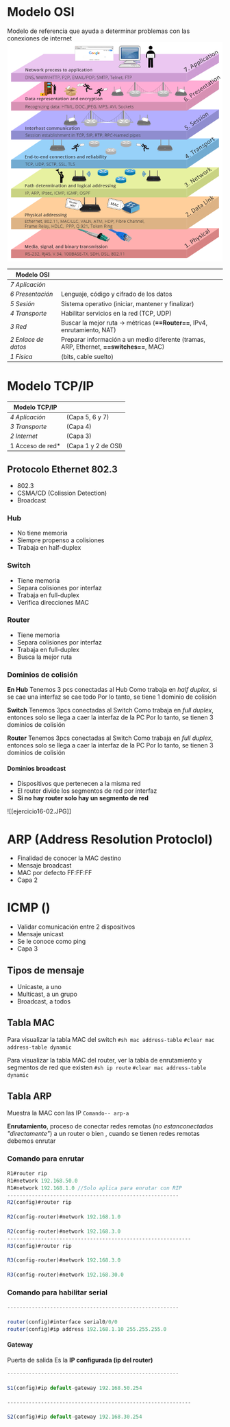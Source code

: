 
# Modelo OSI

Modelo de referencia que ayuda a determinar problemas con las conexiones de internet
![](img/siete-capas-de-modelo-osi.png)

| Modelo OSI |  |
| ---- | ---- |
| *7 Aplicación* |  |
| *6 Presentación* | Lenguaje, código y cifrado de los datos |
| *5 Sesión* | Sistema operativo (iniciar, mantener y finalizar) |
| *4 Transporte* | Habilitar servicios en la red (TCP, UDP) |
| *3 Red* | Buscar la mejor ruta -> métricas (**==Router==**, IPv4, enrutamiento, NAT) |
| *2 Enlace de datos* | Preparar información a un medio diferente (tramas, ARP, Ethernet, **==switches==**, MAC) |
| *1 Física* | (bits, cable suelto) |

# Modelo TCP/IP
| Modelo TCP/IP |  |
| ---- | ---- |
| *4 Aplicación* | (Capa 5, 6 y 7) |
| *3 Transporte* | (Capa 4) |
| *2 Internet* | (Capa 3) |
| 1 Acceso de red* | (Capa 1 y 2 de OSI) |
## Protocolo Ethernet 802.3
- 802.3
- CSMA/CD (Colission Detection)
- Broadcast

### Hub
- No tiene memoria
- Siempre propenso a colisiones
- Trabaja en half-duplex
### Switch
- Tiene memoria
- Separa colisiones por interfaz
- Trabaja en full-duplex
- Verifica direcciones MAC
### Router
- Tiene memoria
- Separa colisiones por interfaz
- Trabaja en full-duplex
- Busca la mejor ruta
### Dominios de colisión
**En Hub**
Tenemos 3 pcs conectadas al Hub
Como trabaja en *half duplex*, si se cae una interfaz se cae todo
Por lo tanto, se tiene 1 dominio de colisión

**Switch**
Tenemos 3pcs conectadas al Switch
Como trabaja en *full duplex*, entonces solo se llega a caer la interfaz de la PC
Por lo tanto, se tienen 3 dominios de colisión

**Router**
Tenemos 3pcs conectadas al Switch
Como trabaja en *full duplex*, entonces solo se llega a caer la interfaz de la PC
Por lo tanto, se tienen 3 dominios de colisión
#### Dominios broadcast
- Dispositivos que pertenecen a la misma red
- El router divide los segmentos de red por interfaz
- **Si no hay router solo hay un segmento de red**

![[ejercicio16-02.JPG]]

# ARP (Address Resolution Protoclol)
- Finalidad de conocer la MAC destino
- Mensaje broadcast
- MAC por defecto FF:FF:FF
- Capa 2

# ICMP ()
- Validar comunicación entre 2 dispositivos
- Mensaje unicast
- Se le conoce como ping
- Capa 3

## Tipos de mensaje
- Unicaste, a uno
- Multicast, a un grupo
- Broadcast, a todos


## Tabla MAC
Para visualizar la tabla MAC del switch
`#sh mac address-table`
`#clear mac address-table dynamic`

Para visualizar la tabla MAC del router, ver la tabla de enrutamiento y segmentos de red que existen
`#sh ip route`
`#clear mac address-table dynamic`

## Tabla ARP 
Muestra la MAC con las IP
`Comando-- arp-a`

**Enrutamiento**, proceso de conectar redes remotas (*no estanconectadas "directamente"*) a un router o bien , cuando se tienen redes remotas debemos enrutar

### Comando para enrutar 
```` js
R1#router rip
R1#network 192.168.50.0
R1#network 192.168.1.0 //Solo aplica para enrutar con RIP
--------------------------------------------------------
R2(config)#router rip

R2(config-router)#network 192.168.1.0

R2(config-router)#network 192.168.3.0
------------------------------------------------------------
R3(config)#router rip

R3(config-router)#network 192.168.3.0

R3(config-router)#network 192.168.30.0
````

### Comando para habilitar serial
```js
--------------------------------------------------------

router(config)#interface serial0/0/0
router(config)#ip address 192.168.1.10 255.255.255.0
```
#### Gateway
Puerta de salida
Es la **IP configurada (ip del router)**
```` js
--------------------------------------------------------

S1(config)#ip default-gateway 192.168.50.254

------------------------------------------------------------

S2(config)#ip default-gateway 192.168.30.254

````
